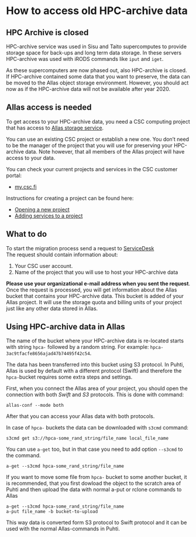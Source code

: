 # How to access old HPC-archive data


## HPC Archive is closed

HPC-archive service was used in Sisu and Taito supercomputes to provide storage space for back-ups and long term data storage.  In these servers HPC-archive was used with iRODS commands like `iput` and `iget`.

As these supercomputers are now phased out, also HPC-archive is closed. 
If HPC-archive contained some data that you want to preserve, the data can 
be moved to the Allas object storage environment. However, you should act now as if the HPC-archive 
data will not be available after year 2020.

## Allas access is needed

To get access to your HPC-archive data, you need a CSC computing project 
that has access to [Allas storage service](./index.md).

You can use an existing CSC project or establish a new one. You 
don’t need to be the manager of the project that you will use for 
preserving your HPC-archive data. Note however, that all members of the Allas 
project will have access to your data.

You can check your current projects and services in the CSC customer portal:
*    [my.csc.fi](https://my.csc.fi)

Instructions for creating a project can be found here:
*    [Opening a new project](./../../accounts/how-to-create-new-project.md)
*    [Adding services to a project](./../../accounts/how-to-add-service-access-for-project.md)

## What to do

To start the migration process send a request to [ServiceDesk](mailto:servicedesk@csc.fi)  
The request should contain information about:

1. Your CSC user account.
2. Name of the project that you will use to host your HPC-archive data

**Please use your organizational e-mail address when you sent the request**. 
Once the request is processed, you will get information about the Allas bucket 
that contains your HPC-archive data. This bucket is added of your Allas project. 
It will use the storage quota and billing units of your project just like any 
other data stored in Allas.


## Using HPC-archive data in Allas

The name of the bucket where your HPC-archive data is re-located  starts with string `hpca-` followed 
by a random string. For example: `hpca-3ac9tfacfe8656ajad47b74495f42c54`.

The data has been transferred into this bucket using S3 protocol. In Puhti, Allas is used by default 
with a different protocol (Swift) and therefore the `hpca-`bucket requires some extra steps and settings.

First, when you connect the Allas area of your project, you should open the connection with both _Swift_ and _S3_ protocols.
This is done with command:
```text
allas-conf --mode both
```
After that you can access your Allas data with both protocols. 

In case of `hpca-` buckets the data can be downloaded with `s3cmd` command:
```text
s3cmd get s3://hpca-some_rand_string/file_name local_file_name
```
You can use `a-get` too, but in that case you need to add option `--s3cmd`  to the command.
```text
a-get --s3cmd hpca-some_rand_string/file_name
```
If you want to move some file from `hpca-` bucket to some another bucket, it is recommended, 
that you first dowload the object to the scratch area of Puhti and then upload the data with
normal a-put or rclone commands to Allas

```text
a-get --s3cmd hpca-some_rand_string/file_name
a-put file_name -b bucket-to-upload
```
This way data is converted form S3 protocol to Swift protocol and it can be used with the normal Allas-commands in Puhti.

